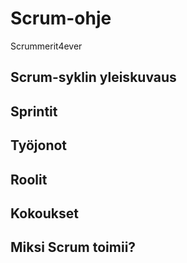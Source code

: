 
# Scrum-ohje
Scrummerit4ever
## Scrum-syklin yleiskuvaus
## Sprintit
## Työjonot
## Roolit
## Kokoukset
## Miksi Scrum toimii?

